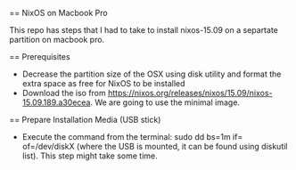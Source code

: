 == NixOS on Macbook Pro

This repo has steps that I had to take to install nixos-15.09 on a separtate partition on macbook pro.

== Prerequisites
* Decrease the partition size of the OSX using disk utility and format the extra space as free for NixOS to be installed
* Download the iso from https://nixos.org/releases/nixos/15.09/nixos-15.09.189.a30ecea. We are going to use the minimal image.

== Prepare Installation Media (USB stick)
* Execute the command from the terminal: sudo dd bs=1m if=<location of the iso> of=/dev/diskX (where the USB is mounted, it can be found using diskutil list). This step might take some time.

